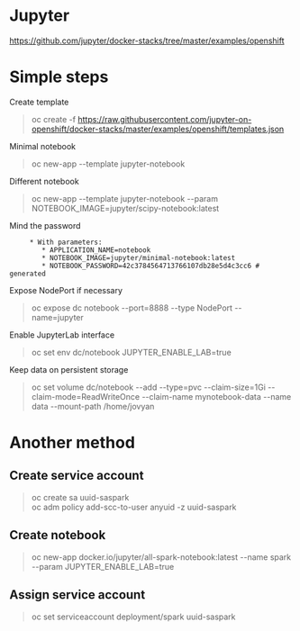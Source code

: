 # Jupyter

https://github.com/jupyter/docker-stacks/tree/master/examples/openshift

# Simple steps

Create template<br>

> oc create -f https://raw.githubusercontent.com/jupyter-on-openshift/docker-stacks/master/examples/openshift/templates.json<br>

Minimal notebook<br>

> oc new-app --template jupyter-notebook<br>

Different notebook<br>

> oc new-app --template jupyter-notebook  --param NOTEBOOK_IMAGE=jupyter/scipy-notebook:latest <br>

Mind the password<br>
```
     * With parameters:
        * APPLICATION_NAME=notebook
        * NOTEBOOK_IMAGE=jupyter/minimal-notebook:latest
        * NOTEBOOK_PASSWORD=42c3784564713766107db28e5d4c3cc6 # generated

```


Expose NodePort if necessary<br>

> oc expose dc  notebook  --port=8888 --type NodePort --name=jupyter<br>

Enable JupyterLab interface<br>

> oc set env dc/notebook JUPYTER_ENABLE_LAB=true<br>

Keep data on persistent storage<br>

> oc set volume dc/notebook --add --type=pvc --claim-size=1Gi --claim-mode=ReadWriteOnce --claim-name mynotebook-data --name data --mount-path /home/jovyan

# Another method 

## Create service account

> oc create sa uuid-saspark<br>
> oc adm policy add-scc-to-user anyuid -z uuid-saspark<br>

## Create notebook

> oc new-app docker.io/jupyter/all-spark-notebook:latest --name spark  --param  JUPYTER_ENABLE_LAB=true<br>

## Assign service account 

> oc set serviceaccount deployment/spark uuid-saspark



